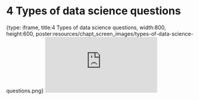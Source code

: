 # 4 Types of data science questions
 
{type: iframe, title:4 Types of data science questions, width:800, height:600, poster:resources/chapt_screen_images/types-of-data-science-questions.png}
![](https://datatrail-jhu.github.io/DataTrail_ReOrg/no_toc/types-of-data-science-questions.html)
 

 
